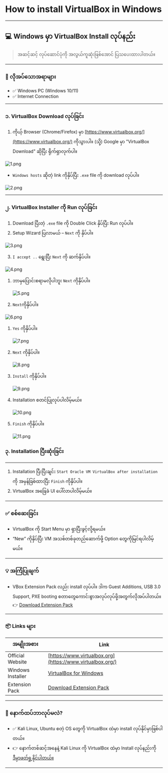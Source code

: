 # How to install VirtualBox in Windows

---

## 💻 Windows မှာ VirtualBox Install လုပ်နည်း

> အဆင့်ဆင့် လုပ်ဆောင်ပုံကို အလွယ်ကူဆုံးဖြစ်အောင် ပြသပေးထားပါတယ်။
> 

---

### 🧰 လိုအပ်သောအရာများ

- ✅ Windows PC (Windows 10/11)
- ✅ Internet Connection

---

### ၁. VirtualBox Download လုပ်ခြင်း

1. ကိုယ့် Browser (Chrome/Firefox) မှာ [https://www.virtualbox.org/](https://www.virtualbox.org/) ကိုသွားပါ။ (သို့) Google မှာ "VirtualBox Download" ဆိုပြီး ရိုက်ရှာလုက်ပါ။

![1.png](1.png)

- `Windows hosts` ဆိုတဲ့ link ကိုနှိပ်ပြီး `.exe` file ကို download လုပ်ပါ။

![2.png](2.png)

---

### ၂. VirtualBox Installer ကို Run လုပ်ခြင်း

1. Download ပြီးတဲ့ `.exe` file ကို Double Click နှိပ်ပြီး Run လုပ်ပါ။
2. Setup Wizard ပြလာမယ် – `Next` ကို နှိပ်ပါ။

![3.png](3.png)

 3.  `I accept ..` ရွေးပြီး  `Next` ကို ဆက်နှိပ်ပါ။

![4.png](4.png)

1. ဘာမှပြောင်းစရာမလိုပါဘူး `Next` ကိုနှိပ်ပါ။
    
    ![5.png](5.png)
    
2.  `Next`ကိုနှိပ်ပါ။

![6.png](6.png)

1. `Yes` ကိုနှိပ်ပါ။
    
    ![7.png](7.png)
    
2. `Next` ကိုနှိပ်ပါ။
    
    ![8.png](8.png)
    
3.  `Install` ကိုနှိပ်ပါ။
    
    ![9.png](9.png)
    
4. Installation စတင်ပြုလုပ်ပါလိမ့်မယ်။
    
    ![10.png](10.png)
    
5. `Finish` ကိုနှိပ်ပါ။
    
    ![11.png](11.png)
    

### ၃. Installation ပြီးဆုံးခြင်း

---

1. Installation ပြီးပြီးချင်း `Start Oracle VM VirtualBox after installation` ကို အမှန်ခြစ်ထားပြီး `Finish` ကိုနှိပ်ပါ။
2. VirtualBox အခြေခံ UI ပေါ်လာပါလိမ့်မယ်။

---

### ✅ စစ်ဆေးခြင်း

- VirtualBox ကို Start Menu မှာ ရှာပြီးဖွင့်လို့ရမယ်။
- “New” ကိုနှိပ်ပြီး VM အသစ်တစ်ခုတည်ဆောက်ဖို့ Option တွေကိုမြင်ရပါလိမ့်မယ်။

---

### 💡 အကြံပြုချက်

- VBox Extension Pack လည်း install လုပ်ပါ။ ဒါက Guest Additions, USB 3.0 Support, PXE booting စတာတွေကောင်းစွာအလုပ်လုပ်ဖို့အတွက်လိုအပ်ပါတယ်။
👉 [Download Extension Pack](https://www.virtualbox.org/wiki/Downloads)

---

### 📦 Links များ

| အမျိုးအစား | Link |
| --- | --- |
| Official Website | [https://www.virtualbox.org](https://www.virtualbox.org/) |
| Windows Installer | [VirtualBox for Windows](https://download.virtualbox.org/virtualbox/7.0.18/VirtualBox-7.0.18-162988-Win.exe) |
| Extension Pack | [Download Extension Pack](https://download.virtualbox.org/virtualbox/7.0.18/Oracle_VM_VirtualBox_Extension_Pack-7.0.18.vbox-extpack) |

---

### 📌 နောက်ထပ်ဘာလုပ်မလဲ?

- ✅ Kali Linux, Ubuntu စတဲ့ OS တွေကို VirtualBox ထဲမှာ install လုပ်နိုင်မှာဖြစ်ပါတယ်။
- 👉 နောက်တစ်ဆင့်အနေနဲ့ Kali Linux ကို VirtualBox ထဲမှာ Install လုပ်နည်းကို [ဒီမှာဖတ်ရှု့နိုင်ပါတယ်။](https://github.com/your-username/how-to/blob/main/kali-linux-on-virtualbox.md)

---
